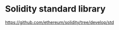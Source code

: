 <!-- TITLE: Solidity standard library -->



# Solidity standard library

https://github.com/ethereum/solidity/tree/develop/std
